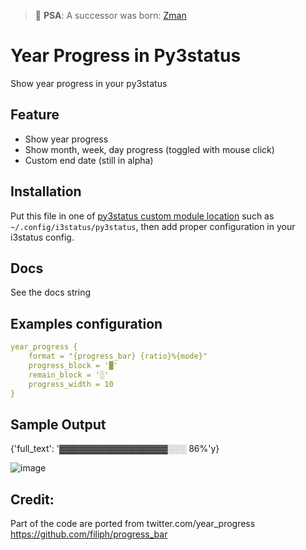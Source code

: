 > 📢 **PSA**: A successor was born: [Zman](https://sr.ht/~azzamsa/Zman/)

# Year Progress in Py3status

Show year progress in your py3status

## Feature

- Show year progress
- Show month, week, day progress (toggled with mouse click)
- Custom end date (still in alpha)

## Installation

Put this file in one of [py3status custom module location][1] such as
`~/.config/i3status/py3status`, then add proper configuration in your i3status
config.

## Docs

See the docs string

## Examples configuration

``` yaml
year_progress {
    format = "{progress_bar} {ratio}%{mode}"
    progress_block = '▓'
    remain_block = '░'
    progress_width = 10
}
```

## Sample Output

{'full_text': '▓▓▓▓▓▓▓▓▓▓▓▓▓▓▓▓▓░░░ 86%'y}

![image](https://user-images.githubusercontent.com/17734314/68861839-e6c05880-071e-11ea-91b3-5373484e51f7.png)

## Credit:

Part of the code are ported from twitter.com/year_progress <https://github.com/filiph/progress_bar>

[1]: https://py3status.readthedocs.io/en/latest/writing_modules.html#importing-custom-modules
